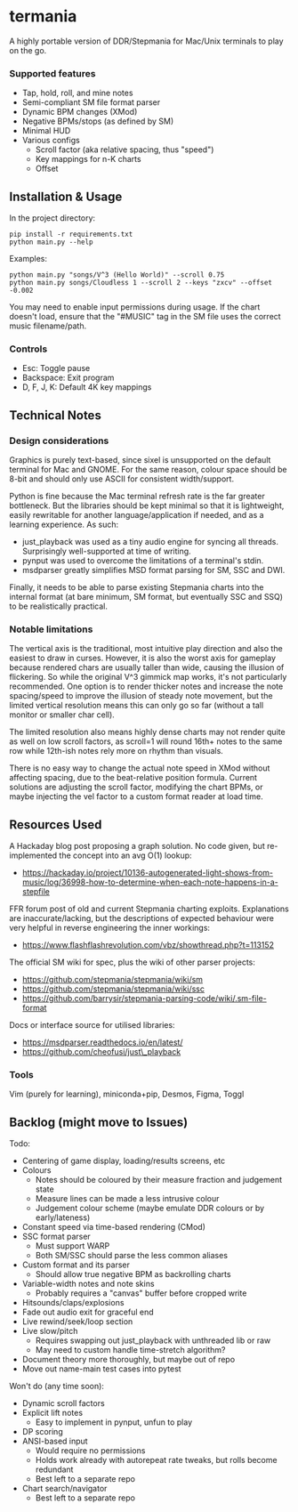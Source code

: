 # termania
A highly portable version of DDR/Stepmania for Mac/Unix terminals to play on the go.

### Supported features
- Tap, hold, roll, and mine notes
- Semi-compliant SM file format parser
- Dynamic BPM changes (XMod)
- Negative BPMs/stops (as defined by SM)
- Minimal HUD
- Various configs
  - Scroll factor (aka relative spacing, thus "speed")
  - Key mappings for n-K charts
  - Offset

## Installation & Usage
In the project directory:
```
pip install -r requirements.txt
python main.py --help
```

Examples:
```
python main.py "songs/V^3 (Hello World)" --scroll 0.75
python main.py songs/Cloudless 1 --scroll 2 --keys "zxcv" --offset -0.002
```

You may need to enable input permissions during usage.
If the chart doesn't load, ensure that the "#MUSIC" tag in the SM file uses the correct music filename/path.

### Controls
- Esc: Toggle pause
- Backspace: Exit program
- D, F, J, K: Default 4K key mappings

## Technical Notes
### Design considerations
Graphics is purely text-based, since sixel is unsupported on the default terminal for Mac and GNOME.
For the same reason, colour space should be 8-bit and should only use ASCII for consistent width/support.

Python is fine because the Mac terminal refresh rate is the far greater bottleneck.
But the libraries should be kept minimal so that it is lightweight, easily rewritable for another language/application if needed, and as a learning experience.
As such:
- just\_playback was used as a tiny audio engine for syncing all threads. Surprisingly well-supported at time of writing.
- pynput was used to overcome the limitations of a terminal's stdin.
- msdparser greatly simplifies MSD format parsing for SM, SSC and DWI.

Finally, it needs to be able to parse existing Stepmania charts into the internal format (at bare minimum, SM format, but eventually SSC and SSQ) to be realistically practical.

### Notable limitations
The vertical axis is the traditional, most intuitive play direction and also the easiest to draw in curses.
However, it is also the worst axis for gameplay because rendered chars are usually taller than wide, causing the illusion of flickering.
So while the original V^3 gimmick map works, it's not particularly recommended.
One option is to render thicker notes and increase the note spacing/speed to improve the illusion of steady note movement,
but the limited vertical resolution means this can only go so far (without a tall monitor or smaller char cell).

The limited resolution also means highly dense charts may not render quite as well on low scroll factors, as scroll=1 will round 16th+ notes to the same row while 12th-ish notes rely more on rhythm than visuals.

There is no easy way to change the actual note speed in XMod without affecting spacing, due to the beat-relative position formula. Current solutions are adjusting the scroll factor, modifying the chart BPMs, or maybe injecting the vel factor to a custom format reader at load time.

## Resources Used
A Hackaday blog post proposing a graph solution. No code given, but re-implemented the concept into an avg O(1) lookup:
- https://hackaday.io/project/10136-autogenerated-light-shows-from-music/log/36998-how-to-determine-when-each-note-happens-in-a-stepfile

FFR forum post of old and current Stepmania charting exploits. Explanations are inaccurate/lacking, but the descriptions of expected behaviour were very helpful in reverse engineering the inner workings:
- https://www.flashflashrevolution.com/vbz/showthread.php?t=113152

The official SM wiki for spec, plus the wiki of other parser projects:
- https://github.com/stepmania/stepmania/wiki/sm
- https://github.com/stepmania/stepmania/wiki/ssc
- https://github.com/barrysir/stepmania-parsing-code/wiki/.sm-file-format

Docs or interface source for utilised libraries:
- https://msdparser.readthedocs.io/en/latest/
- https://github.com/cheofusi/just\_playback

### Tools
Vim (purely for learning), miniconda+pip, Desmos, Figma, Toggl

## Backlog (might move to Issues)
Todo:
- Centering of game display, loading/results screens, etc
- Colours
  - Notes should be coloured by their measure fraction and judgement state
  - Measure lines can be made a less intrusive colour
  - Judgement colour scheme (maybe emulate DDR colours or by early/lateness)
- Constant speed via time-based rendering (CMod)
- SSC format parser
  - Must support WARP
  - Both SM/SSC should parse the less common aliases
- Custom format and its parser
  - Should allow true negative BPM as backrolling charts
- Variable-width notes and note skins
  - Probably requires a "canvas" buffer before cropped write
- Hitsounds/claps/explosions
- Fade out audio exit for graceful end
- Live rewind/seek/loop section
- Live slow/pitch
  - Requires swapping out just\_playback with unthreaded lib or raw
  - May need to custom handle time-stretch algorithm?
- Document theory more thoroughly, but maybe out of repo
- Move out name-main test cases into pytest

Won't do (any time soon):
- Dynamic scroll factors
- Explicit lift notes
  - Easy to implement in pynput, unfun to play
- DP scoring
- ANSI-based input
  - Would require no permissions
  - Holds work already with autorepeat rate tweaks, but rolls become redundant
  - Best left to a separate repo
- Chart search/navigator
  - Best left to a separate repo

